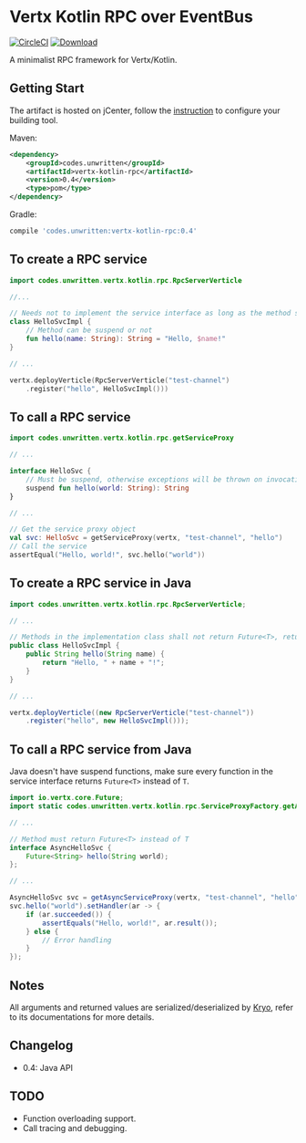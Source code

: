 Vertx Kotlin RPC over EventBus
==============================
[![CircleCI](https://circleci.com/gh/windoze/vertx-kotlin-rpc.svg?style=svg)](https://circleci.com/gh/windoze/vertx-kotlin-rpc)
[ ![Download](https://api.bintray.com/packages/windoze/maven/vertx-kotlin-rpc/images/download.svg) ](https://bintray.com/windoze/maven/vertx-kotlin-rpc/_latestVersion)

A minimalist RPC framework for Vertx/Kotlin.

Getting Start
-------------

The artifact is hosted on jCenter, follow the [instruction](https://bintray.com/beta/#/bintray/jcenter)
to configure your building tool.

Maven:
```xml
<dependency>
    <groupId>codes.unwritten</groupId>
    <artifactId>vertx-kotlin-rpc</artifactId>
    <version>0.4</version>
    <type>pom</type>
</dependency>
```

Gradle:
```Groovy
compile 'codes.unwritten:vertx-kotlin-rpc:0.4'
```

To create a RPC service
-----------------------

```kotlin
import codes.unwritten.vertx.kotlin.rpc.RpcServerVerticle

//...

// Needs not to implement the service interface as long as the method signature matches
class HelloSvcImpl {
    // Method can be suspend or not
    fun hello(name: String): String = "Hello, $name!"
}

// ...

vertx.deployVerticle(RpcServerVerticle("test-channel")
    .register("hello", HelloSvcImpl()))
```


To call a RPC service
---------------------
```kotlin
import codes.unwritten.vertx.kotlin.rpc.getServiceProxy

// ...

interface HelloSvc {
    // Must be suspend, otherwise exceptions will be thrown on invocation.
    suspend fun hello(world: String): String
}

// ...

// Get the service proxy object
val svc: HelloSvc = getServiceProxy(vertx, "test-channel", "hello")
// Call the service
assertEqual("Hello, world!", svc.hello("world"))
```

To create a RPC service in Java
-------------------------------
```java
import codes.unwritten.vertx.kotlin.rpc.RpcServerVerticle;

// ...

// Methods in the implementation class shall not return Future<T>, return T directly.
public class HelloSvcImpl {
    public String hello(String name) {
        return "Hello, " + name + "!";
    }
}

// ...

vertx.deployVerticle((new RpcServerVerticle("test-channel"))
    .register("hello", new HelloSvcImpl()));
```

To call a RPC service from Java
-------------------------------
Java doesn't have suspend functions, make sure every function in the service
interface returns `Future<T>` instead of `T`.
```Java
import io.vertx.core.Future;
import static codes.unwritten.vertx.kotlin.rpc.ServiceProxyFactory.getAsyncServiceProxy;

// ...

// Method must return Future<T> instead of T
interface AsyncHelloSvc {
    Future<String> hello(String world);
};

// ...

AsyncHelloSvc svc = getAsyncServiceProxy(vertx, "test-channel", "hello", AsyncHelloSvc.class);
svc.hello("world").setHandler(ar -> {
    if (ar.succeeded()) {
        assertEquals("Hello, world!", ar.result());
    } else {
        // Error handling
    }
});

```

Notes
-----

All arguments and returned values are serialized/deserialized by [Kryo](https://github.com/EsotericSoftware/kryo),
refer to its documentations for more details.


Changelog
---------
* 0.4: Java API

TODO
----

* Function overloading support.
* Call tracing and debugging.
